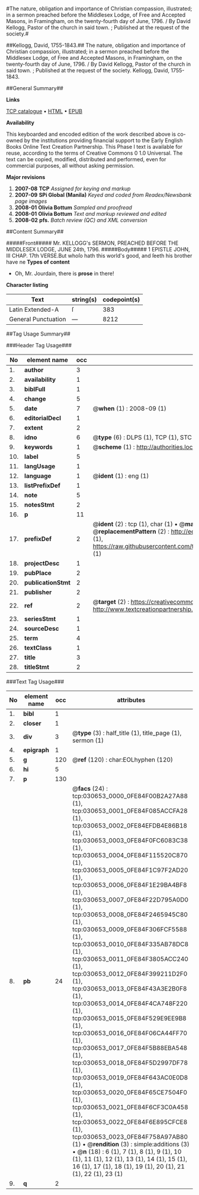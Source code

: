 #The nature, obligation and importance of Christian compassion, illustrated; in a sermon preached before the Middlesex Lodge, of Free and Accepted Masons, in Framingham, on the twenty-fourth day of June, 1796. / By David Kellogg, Pastor of the church in said town. ; Published at the request of the society.#

##Kellogg, David, 1755-1843.##
The nature, obligation and importance of Christian compassion, illustrated; in a sermon preached before the Middlesex Lodge, of Free and Accepted Masons, in Framingham, on the twenty-fourth day of June, 1796. / By David Kellogg, Pastor of the church in said town. ; Published at the request of the society.
Kellogg, David, 1755-1843.

##General Summary##

**Links**

[TCP catalogue](http://www.ota.ox.ac.uk/tcp/)  • 
[HTML](http://tei.it.ox.ac.uk/tcp/Texts-HTML/free/N23/N23190.html)  • 
[EPUB](http://tei.it.ox.ac.uk/tcp/Texts-EPUB/free/N23/N23190.epub)

**Availability**

This keyboarded and encoded edition of the
	       work described above is co-owned by the institutions
	       providing financial support to the Early English Books
	       Online Text Creation Partnership. This Phase I text is
	       available for reuse, according to the terms of Creative
	       Commons 0 1.0 Universal. The text can be copied,
	       modified, distributed and performed, even for
	       commercial purposes, all without asking permission.

**Major revisions**

1. __2007-08__ __TCP__ *Assigned for keying and markup*
1. __2007-09__ __SPi Global (Manila)__ *Keyed and coded from Readex/Newsbank page images*
1. __2008-01__ __Olivia Bottum__ *Sampled and proofread*
1. __2008-01__ __Olivia Bottum__ *Text and markup reviewed and edited*
1. __2008-02__ __pfs.__ *Batch review (QC) and XML conversion*

##Content Summary##

#####Front#####
Mr. KELLOGG's SERMON, PREACHED BEFORE THE MIDDLESEX LODGE, JUNE 24th, 1796.
#####Body#####
1 EPISTLE JOHN, III CHAP. 17th VERSE.But whoſo hath this world's good, and ſeeth his brother have ne
**Types of content**

  * Oh, Mr. Jourdain, there is **prose** in there!

**Character listing**


|Text|string(s)|codepoint(s)|
|---|---|---|
|Latin Extended-A|ſ|383|
|General Punctuation|—|8212|

##Tag Usage Summary##

###Header Tag Usage###

|No|element name|occ|attributes|
|---|---|---|---|
|1.|__author__|3||
|2.|__availability__|1||
|3.|__biblFull__|1||
|4.|__change__|5||
|5.|__date__|7| @__when__ (1) : 2008-09 (1)|
|6.|__editorialDecl__|1||
|7.|__extent__|2||
|8.|__idno__|6| @__type__ (6) : DLPS (1), TCP (1), STC (1), NOTIS (1), IMAGE-SET (1), EVANS-CITATION (1)|
|9.|__keywords__|1| @__scheme__ (1) : http://authorities.loc.gov/ (1)|
|10.|__label__|5||
|11.|__langUsage__|1||
|12.|__language__|1| @__ident__ (1) : eng (1)|
|13.|__listPrefixDef__|1||
|14.|__note__|5||
|15.|__notesStmt__|2||
|16.|__p__|11||
|17.|__prefixDef__|2| @__ident__ (2) : tcp (1), char (1)  •  @__matchPattern__ (2) : ([0-9\-]+):([0-9IVX]+) (1), (.+) (1)  •  @__replacementPattern__ (2) : http://eebo.chadwyck.com/downloadtiff?vid=$1&page=$2 (1), https://raw.githubusercontent.com/textcreationpartnership/Texts/master/tcpchars.xml#$1 (1)|
|18.|__projectDesc__|1||
|19.|__pubPlace__|2||
|20.|__publicationStmt__|2||
|21.|__publisher__|2||
|22.|__ref__|2| @__target__ (2) : https://creativecommons.org/publicdomain/zero/1.0/ (1), http://www.textcreationpartnership.org/docs/. (1)|
|23.|__seriesStmt__|1||
|24.|__sourceDesc__|1||
|25.|__term__|4||
|26.|__textClass__|1||
|27.|__title__|3||
|28.|__titleStmt__|2||


###Text Tag Usage###

|No|element name|occ|attributes|
|---|---|---|---|
|1.|__bibl__|1||
|2.|__closer__|1||
|3.|__div__|3| @__type__ (3) : half_title (1), title_page (1), sermon (1)|
|4.|__epigraph__|1||
|5.|__g__|120| @__ref__ (120) : char:EOLhyphen (120)|
|6.|__hi__|5||
|7.|__p__|130||
|8.|__pb__|24| @__facs__ (24) : tcp:030653_0000_0FE84F00B2A27A88 (1), tcp:030653_0001_0FE84F085ACCFA28 (1), tcp:030653_0002_0FE84EFDB4E86B18 (1), tcp:030653_0003_0FE84F0FC6083C38 (1), tcp:030653_0004_0FE84F115520C870 (1), tcp:030653_0005_0FE84F1C97F2AD20 (1), tcp:030653_0006_0FE84F1E29BA4BF8 (1), tcp:030653_0007_0FE84F22D795A0D0 (1), tcp:030653_0008_0FE84F2465945C80 (1), tcp:030653_0009_0FE84F306FCF5588 (1), tcp:030653_0010_0FE84F335AB78DC8 (1), tcp:030653_0011_0FE84F3805ACC240 (1), tcp:030653_0012_0FE84F399211D2F0 (1), tcp:030653_0013_0FE84F43A3E2B0F8 (1), tcp:030653_0014_0FE84F4CA748F220 (1), tcp:030653_0015_0FE84F529E9EE9B8 (1), tcp:030653_0016_0FE84F06CA44FF70 (1), tcp:030653_0017_0FE84F5B88EBA548 (1), tcp:030653_0018_0FE84F5D2997DF78 (1), tcp:030653_0019_0FE84F643AC0E0D8 (1), tcp:030653_0020_0FE84F65CE7504F0 (1), tcp:030653_0021_0FE84F6CF3C0A458 (1), tcp:030653_0022_0FE84F6E895CFCE8 (1), tcp:030653_0023_0FE84F758A97AB80 (1)  •  @__rendition__ (3) : simple:additions (3)  •  @__n__ (18) : 6 (1), 7 (1), 8 (1), 9 (1), 10 (1), 11 (1), 12 (1), 13 (1), 14 (1), 15 (1), 16 (1), 17 (1), 18 (1), 19 (1), 20 (1), 21 (1), 22 (1), 23 (1)|
|9.|__q__|2||
